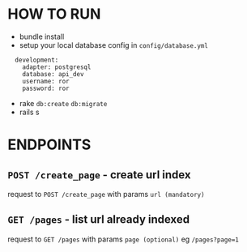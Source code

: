 # HOW TO RUN
* bundle install
* setup your local database config in `config/database.yml`
```
  development:
    adapter: postgresql
    database: api_dev
    username: ror
    password: ror
```
* rake `db:create` `db:migrate`
* rails s


# ENDPOINTS
## `POST /create_page` - create url index
request to `POST /create_page` with params `url (mandatory)`

## `GET /pages` - list url already indexed
request to `GET /pages` with params `page (optional)` eg `/pages?page=1`


